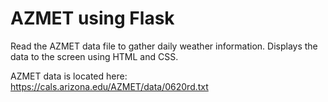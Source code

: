 # AZMET using Flask

Read the AZMET data file to gather daily weather information.  Displays the data to the screen using HTML and CSS.

AZMET data is located here: https://cals.arizona.edu/AZMET/data/0620rd.txt
